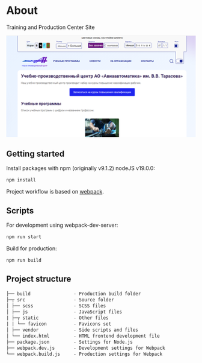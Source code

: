 # About
Training and Production Center Site

[![Screen](https://raw.githubusercontent.com/okb3wok/upc/master/screen.png)](https://upc.aviaavtomatika.ru/)


## Getting started

Install packages with npm (originally v9.1.2) nodeJS v19.0.0:
```sh
npm install
```

Project workflow is based on [webpack](https://webpack.js.org/).

## Scripts

For development using webpack-dev-server:

```sh
npm run start
```
Build for production:

```sh
npm run build
```

## Project structure

```text
├── build                - Production build folder
├─┬ src                  - Source folder
│ ├── scss               - SСSS files
│ ├── js                 - JavaScript files
| ├─┬ static             - Other files
| | └── favicon          - Favicons set
│ ├── vendor             - Side scripts and files
│ └── index.html         - HTML frontend development file
├── package.json         - Settings for Node.js
├── webpack.dev.js       - Development settings for Webpack
└── webpack.build.js     - Production settings for Webpack
```
